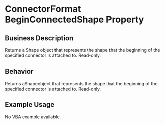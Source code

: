 # ConnectorFormat BeginConnectedShape Property

## Business Description
Returns a Shape object that represents the shape that the beginning of the specified connector is attached to. Read-only.

## Behavior
Returns aShapeobject that represents the shape that the beginning of the specified connector is attached to. Read-only.

## Example Usage
No VBA example available.